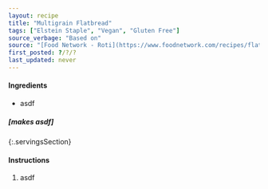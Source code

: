 ```yaml
---
layout: recipe
title: "Multigrain Flatbread"
tags: ["Elstein Staple", "Vegan", "Gluten Free"]
source_verbage: "Based on"
source: "[Food Network - Roti](https://www.foodnetwork.com/recipes/flatbread-roti-recipe-1911682)" 
first_posted: ?/?/?
last_updated: never
---
```


#### Ingredients
- asdf

##### [makes asdf]
{:.servingsSection}

#### Instructions
1. asdf